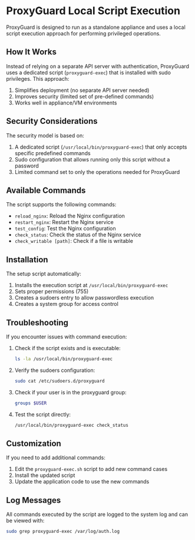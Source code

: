 
# ProxyGuard Local Script Execution

ProxyGuard is designed to run as a standalone appliance and uses a local script execution approach for performing privileged operations.

## How It Works

Instead of relying on a separate API server with authentication, ProxyGuard uses a dedicated script (`proxyguard-exec`) that is installed with sudo privileges. This approach:

1. Simplifies deployment (no separate API server needed)
2. Improves security (limited set of pre-defined commands)
3. Works well in appliance/VM environments

## Security Considerations

The security model is based on:

1. A dedicated script (`/usr/local/bin/proxyguard-exec`) that only accepts specific predefined commands
2. Sudo configuration that allows running only this script without a password
3. Limited command set to only the operations needed for ProxyGuard

## Available Commands

The script supports the following commands:

- `reload_nginx`: Reload the Nginx configuration
- `restart_nginx`: Restart the Nginx service
- `test_config`: Test the Nginx configuration
- `check_status`: Check the status of the Nginx service
- `check_writable [path]`: Check if a file is writable

## Installation

The setup script automatically:

1. Installs the execution script at `/usr/local/bin/proxyguard-exec`
2. Sets proper permissions (755)
3. Creates a sudoers entry to allow passwordless execution
4. Creates a system group for access control

## Troubleshooting

If you encounter issues with command execution:

1. Check if the script exists and is executable:
   ```bash
   ls -la /usr/local/bin/proxyguard-exec
   ```

2. Verify the sudoers configuration:
   ```bash
   sudo cat /etc/sudoers.d/proxyguard
   ```

3. Check if your user is in the proxyguard group:
   ```bash
   groups $USER
   ```

4. Test the script directly:
   ```bash
   /usr/local/bin/proxyguard-exec check_status
   ```

## Customization

If you need to add additional commands:

1. Edit the `proxyguard-exec.sh` script to add new command cases
2. Install the updated script
3. Update the application code to use the new commands

## Log Messages

All commands executed by the script are logged to the system log and can be viewed with:

```bash
sudo grep proxyguard-exec /var/log/auth.log
```
